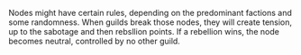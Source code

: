 Nodes might have certain rules, depending on the predominant factions and some randomness. When guilds break those nodes, they will create tension, up to the sabotage and then rebsllion points.
If a rebellion wins, the node becomes neutral, controlled by no other guild.
